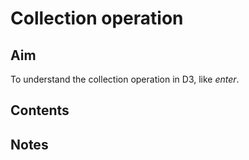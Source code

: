 # Collection operation

## Aim

To understand the collection operation in D3,
like _enter_.

## Contents

## Notes
